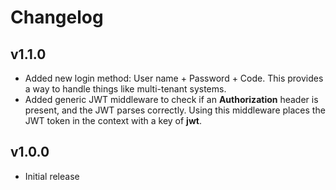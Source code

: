 # Changelog

## v1.1.0

* Added new login method: User name + Password + Code. This provides a way to handle things like multi-tenant systems.
* Added generic JWT middleware to check if an **Authorization** header is present, and the JWT parses correctly. Using this middleware places the JWT token in the context with a key of **jwt**. 

## v1.0.0

* Initial release
